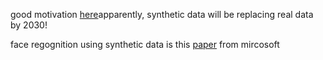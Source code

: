 good motivation [here](https://ucla-synthetic-data.github.io/)apparently, synthetic data will be replacing real data by 2030!


face regognition using synthetic data is this [paper](https://openaccess.thecvf.com/content/ICCV2021/papers/Wood_Fake_It_Till_You_Make_It_Face_Analysis_in_the_ICCV_2021_paper.pdf) from mircosoft